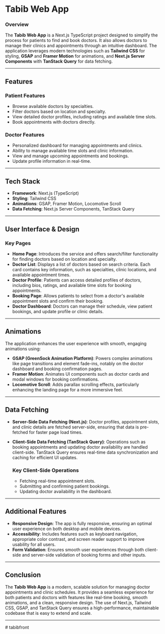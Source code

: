 # Tabib Web App

### Overview

The **Tabib Web App** is a Next.js TypeScript project designed to simplify the process for patients to find and book doctors. It also allows doctors to manage their clinics and appointments through an intuitive dashboard. The application leverages modern technologies such as **Tailwind CSS** for styling, **GSAP** and **Framer Motion** for animations, and **Next.js Server Components** with **TanStack Query** for data fetching.

---

## Features

### Patient Features

- Browse available doctors by specialties.
- Filter doctors based on location and specialty.
- View detailed doctor profiles, including ratings and available time slots.
- Book appointments with doctors directly.

### Doctor Features

- Personalized dashboard for managing appointments and clinics.
- Ability to manage available time slots and clinic information.
- View and manage upcoming appointments and bookings.
- Update profile information in real-time.

---

## Tech Stack

- **Framework**: Next.js (TypeScript)
- **Styling**: Tailwind CSS
- **Animations**: GSAP, Framer Motion, Locomotive Scroll
- **Data Fetching**: Next.js Server Components, TanStack Query

---

## User Interface & Design

### Key Pages

- **Home Page**: Introduces the service and offers search/filter functionality for finding doctors based on location and specialty.
- **Doctor List**: Displays a list of doctors based on search criteria. Each card contains key information, such as specialties, clinic locations, and available appointment times.
- **Doctor Profile**: Patients can access detailed profiles of doctors, including bios, ratings, and available time slots for booking appointments.
- **Booking Page**: Allows patients to select from a doctor's available appointment slots and confirm their booking.
- **Doctor Dashboard**: Doctors can manage their schedule, view patient bookings, and update profile or clinic details.

---

## Animations

The application enhances the user experience with smooth, engaging animations using:

- **GSAP (GreenSock Animation Platform)**: Powers complex animations like page transitions and element fade-ins, notably on the doctor dashboard and booking confirmation pages.
- **Framer Motion**: Animates UI components such as doctor cards and modal windows for booking confirmations.
- **Locomotive Scroll**: Adds parallax scrolling effects, particularly enhancing the landing page for a more immersive feel.

---

## Data Fetching

- **Server-Side Data Fetching (Next.js)**: Doctor profiles, appointment slots, and clinic details are fetched server-side, ensuring that data is pre-fetched for faster page load times.
- **Client-Side Data Fetching (TanStack Query)**: Operations such as booking appointments and updating doctor availability are handled client-side. TanStack Query ensures real-time data synchronization and caching for efficient UI updates.

  ### Key Client-Side Operations

  - Fetching real-time appointment slots.
  - Submitting and confirming patient bookings.
  - Updating doctor availability in the dashboard.

---

## Additional Features

- **Responsive Design**: The app is fully responsive, ensuring an optimal user experience on both desktop and mobile devices.
- **Accessibility**: Includes features such as keyboard navigation, appropriate color contrast, and screen reader support to improve usability for all users.
- **Form Validation**: Ensures smooth user experiences through both client-side and server-side validation of booking forms and other inputs.

---

## Conclusion

The **Tabib Web App** is a modern, scalable solution for managing doctor appointments and clinic schedules. It provides a seamless experience for both patients and doctors with features like real-time booking, smooth animations, and a clean, responsive design. The use of Next.js, Tailwind CSS, GSAP, and TanStack Query ensures a high-performance, maintainable codebase that is easy to extend and scale.

---
#   t a b i b f r o n t  
 